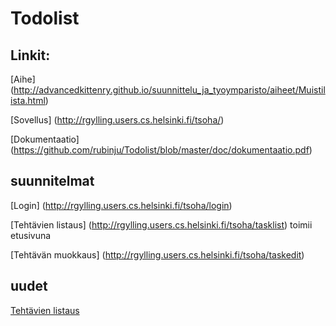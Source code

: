 # Todolist
 
## Linkit:
[Aihe] (http://advancedkittenry.github.io/suunnittelu_ja_tyoymparisto/aiheet/Muistilista.html)

[Sovellus] (http://rgylling.users.cs.helsinki.fi/tsoha/)

[Dokumentaatio] (https://github.com/rubinju/Todolist/blob/master/doc/dokumentaatio.pdf)

## suunnitelmat
[Login] (http://rgylling.users.cs.helsinki.fi/tsoha/login)

[Tehtävien listaus] (http://rgylling.users.cs.helsinki.fi/tsoha/tasklist) toimii etusivuna

[Tehtävän muokkaus] (http://rgylling.users.cs.helsinki.fi/tsoha/taskedit) 

## uudet
[Tehtävien listaus](http://rgylling.users.cs.helsinki.fi/tsoha/task)